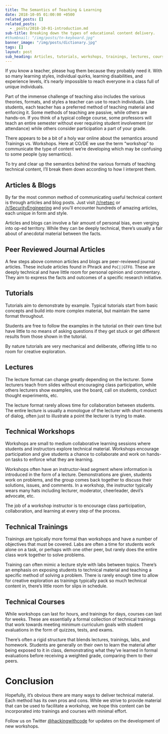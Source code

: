 ```yaml
---
title: The Semantics of Teaching & Learning
date: 2018-10-05 01:00:00 +0500
related_posts: []
related_posts:
  - _posts/2018-10-01-introduction.md
sub-title: Breaking down the types of educational content delivery.
#thumbnail: "/img/posts/tn-keyboard.jpg"
banner_image: "/img/posts/dictionary.jpg"
tags: []
layout: post
sub_heading: Articles, tutorials, workshops, trainings, lectures, courses, oh my!
---
```


If you know a teacher, please hug them because they probably need it. With so many learning styles, individual quirks, learning disabilities, and experience levels, it’s nearly impossible to reach everyone in a class full of unique individuals.

Part of the immense challenge of teaching also includes the various theories, formats, and styles a teacher can use to reach individuals. Like students, each teacher has a preferred method of teaching material and enforcing it. Some methods of teaching are passive, while others are hands-on. If you think of a typical college course, some professors will teach an entire semester without ever requiring student involvement (or attendance) while others consider participation a part of your grade.

There appears to be a bit of a holy war online about the semantics around Trainings vs. Workshops. Here at CO/DE we use the term “workshop” to communicate the type of content we’re developing which may be confusing to some people (yay semantics).

To try and clear up the semantics behind the various formats of teaching technical content, I’ll break them down according to how I interpret them.

## Articles & Blogs

By far the most common method of communicating useful technical content is through articles and blog posts. Just visit [/r/netsec](https://www.reddit.com/r/netsec/) or [/r/SecurityEngineering](https://www.reddit.com/r/securityengineering/) and you'll encounter hundreds of amazing articles, each unique in form and style.

Articles and blogs can involve a fair amount of personal bias, even verging into op-ed territory. While they can be deeply technical, there’s usually a fair about of anecdotal material between the facts.

## Peer Reviewed Journal Articles

A few steps above common articles and blogs are peer-reviewed journal articles. These include articles found in Phrack and `PoC||GTFO`. These are deeply technical and have little room for personal opinion and commentary. They aim to express the facts and outcomes of a specific research initiative.

## Tutorials

Tutorials aim to demonstrate by example. Typical tutorials start from basic concepts and build into more complex material, but maintain the same format throughout.

Students are free to follow the examples in the tutorial on their own time but have little to no means of asking questions if they get stuck or get different results from those shown in the tutorial.

By nature tutorials are very mechanical and deliberate, offering little to no room for creative exploration.

## Lectures

The lecture format can change greatly depending on the lecturer. Some lecturers teach from slides without encouraging class participation, while others lecturers show examples, use the board, call on students, conduct thought experiments, etc.

The lecture format rarely allows time for collaboration between students. The entire lecture is usually a monologue of the lecturer with short moments of dialog, often just to illustrate a point the lecturer is trying to make.

## Technical Workshops

Workshops are small to medium collaborative learning sessions where students and instructors explore technical material. Workshops encourage participation and give students a chance to collaborate and work on hands-on tasks to enforce what they are learning.

Workshops often have an instructor-lead segment where information is introduced in the form of a lecture. Demonstrations are given, students work on problems, and the group comes back together to discuss their solutions, issues, and comments. In a workshop, the instructor typically wears many hats including lecturer, moderator, cheerleader, devil’s advocate, etc.

The job of a workshop instructor is to encourage class participation, collaboration, and learning at every step of the process.

## Technical Trainings

Trainings are typically more formal than workshops and have a number of objectives that must be covered. Labs are often a time for students work alone on a task, or perhaps with one other peer, but rarely does the entire class work together to solve problems.

Training can often mimic a lecture style with labs between topics. There’s an emphasis on exposing students to technical material and teaching a specific method of solving a problem. There is rarely enough time to allow for creative exploration as trainings typically pack so much technical content in, there’s little room for slips in schedule.

## Technical Courses

While workshops can last for hours, and trainings for days, courses can last for weeks. These are essentially a formal collection of technical trainings that work towards meeting minimum curriculum goals with student evaluations in the form of quizzes, tests, and exams.

There’s often a rigid structure that blends lectures, trainings, labs, and homework. Students are generally on their own to learn the material after being exposed to it in class, demonstrating what they’ve learned in formal evaluations before receiving a weighted grade, comparing them to their peers.

# Conclusion

Hopefully, it’s obvious there are many ways to deliver technical material. Each method has its own pros and cons. While we strive to provide material that can be used to facilitate a workshop, we hope this content can be incorporated into trainings and courses with minimal effort.

Follow us on Twitter [@hackingwithcode](https://twitter.com/hackingwithcode) for updates on the development of new workshops.
